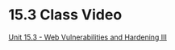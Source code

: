 # 15.3 Class Video

[Unit 15.3 - Web Vulnerabilities and Hardening III](https://youtu.be/Aj3YWkucHWE)
